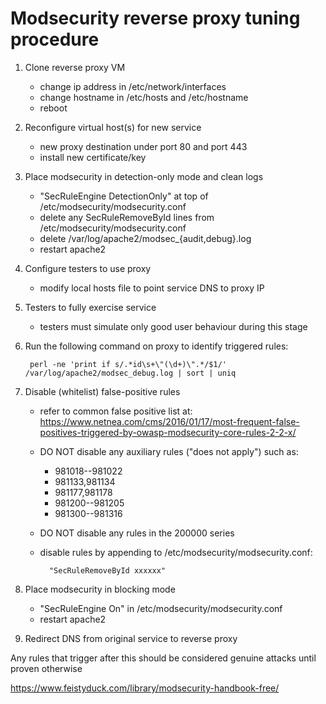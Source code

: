 Modsecurity reverse proxy tuning procedure
==========================================

1. Clone reverse proxy VM
	* change ip address in /etc/network/interfaces
	* change hostname in /etc/hosts and /etc/hostname
	* reboot

2. Reconfigure virtual host(s) for new service
	* new proxy destination under port 80 and port 443
	* install new certificate/key

3. Place modsecurity in detection-only mode and clean logs
	* "SecRuleEngine DetectionOnly" at top of /etc/modsecurity/modsecurity.conf
	* delete any SecRuleRemoveById lines from /etc/modsecurity/modsecurity.conf
	* delete /var/log/apache2/modsec_{audit,debug}.log
	* restart apache2

4. Configure testers to use proxy
	* modify local hosts file to point service DNS to proxy IP

5. Testers to fully exercise service
	* testers must simulate only good user behaviour during this stage

6. Run the following command on proxy to identify triggered rules:

		perl -ne 'print if s/.*id\s+\"(\d+)\".*/$1/' /var/log/apache2/modsec_debug.log | sort | uniq

7. Disable (whitelist) false-positive rules
	* refer to common false positive list at:
		https://www.netnea.com/cms/2016/01/17/most-frequent-false-positives-triggered-by-owasp-modsecurity-core-rules-2-2-x/
	* DO NOT disable any auxiliary rules ("does not apply") such as:
		* 981018--981022
		* 981133,981134
		* 981177,981178
		* 981200--981205
		* 981300--981316
	* DO NOT disable any rules in the 200000 series
	* disable rules by appending to /etc/modsecurity/modsecurity.conf:

			"SecRuleRemoveById xxxxxx"

8. Place modsecurity in blocking mode
	* "SecRuleEngine On" in /etc/modsecurity/modsecurity.conf
	* restart apache2

9. Redirect DNS from original service to reverse proxy
	
Any rules that trigger after this should be considered genuine attacks until proven otherwise

https://www.feistyduck.com/library/modsecurity-handbook-free/
